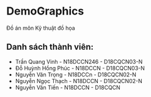 # DemoGraphics

Đồ án môn Kỹ thuật đồ họa

## Danh sách thành viên:

- Trần Quang Vinh - N18DCCN246 - D18CQCN03-N
- Đỗ Huỳnh Hồng Phúc - N18DCCN - D18CQCN03-N
- Nguyễn Văn Trọng - N18DCCn - D18CQCN02-N
- Nguyễn Ngọc Thạch - N18DCCN - D18CQCN02-N
- Nguyễn Văn Tiến - N18DCCN - D18CQCN
